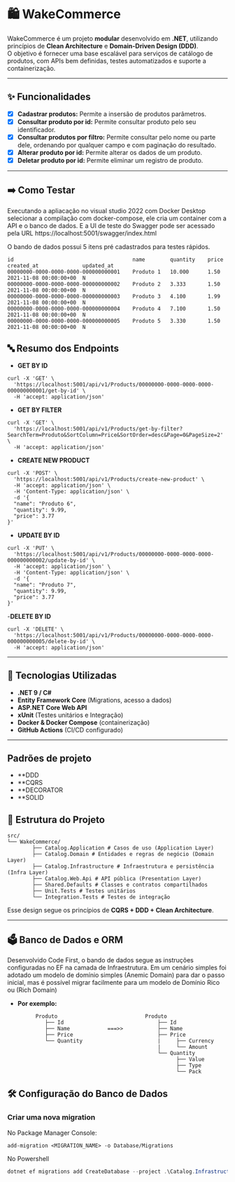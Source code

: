 # 🛍️ WakeCommerce

WakeCommerce é um projeto **modular** desenvolvido em **.NET**, utilizando princípios de **Clean Architecture** e **Domain-Driven Design (DDD)**.  
O objetivo é fornecer uma base escalável para serviços de catálogo de produtos, com APIs bem definidas, testes automatizados e suporte a containerização.

---

## ✨ Funcionalidades

- [x] **Cadastrar produtos:** Permite a insersão de produtos parâmetros.
- [x] **Consultar produto por id:** Permite consultar produto pelo seu identificador.
- [X] **Consultar produtos por filtro:** Permite consultar pelo nome ou parte dele, ordenando por qualquer campo e com paginação do resultado.
- [X] **Alterar produto por id:** Permite alterar os dados de um produto.
- [X] **Deletar produto por id:** Permite eliminar um registro de produto.

---

## ➡️ Como Testar
Executando a apliacação no visual studio 2022 com Docker Desktop selecionar a compilação com docker-compose, ele cria um container com a API e o banco de dados.
E a UI de teste do Swagger pode ser acessado pela URL https://localhost:5001/swagger/index.html

O bando de dados possui 5 itens pré cadastrados para testes rápidos.
```  
id										name	   	quantity	price	created_at				updated_at
00000000-0000-0000-0000-000000000001	Produto 1	10.000		1.50	2021-11-08 00:00:00+00	N
00000000-0000-0000-0000-000000000002	Produto 2	3.333		1.50	2021-11-08 00:00:00+00	N
00000000-0000-0000-0000-000000000003	Produto 3	4.100		1.99	2021-11-08 00:00:00+00	N
00000000-0000-0000-0000-000000000004	Produto 4	7.100		1.50	2021-11-08 00:00:00+00	N
00000000-0000-0000-0000-000000000005	Produto 5	3.330		1.50	2021-11-08 00:00:00+00	N
```
## 🔤 Resumo dos Endpoints
- **GET BY ID**
```
curl -X 'GET' \
  'https://localhost:5001/api/v1/Products/00000000-0000-0000-0000-000000000001/get-by-id' \
  -H 'accept: application/json'
```
- **GET BY FILTER**
```
curl -X 'GET' \
  'https://localhost:5001/api/v1/Products/get-by-filter?SearchTerm=Produto&SortColumn=Price&SortOrder=desc&Page=0&PageSize=2' \
  -H 'accept: application/json'
```
- **CREATE NEW PRODUCT**
```
curl -X 'POST' \
  'https://localhost:5001/api/v1/Products/create-new-product' \
  -H 'accept: application/json' \
  -H 'Content-Type: application/json' \
  -d '{
  "name": "Produto 6",
  "quantity": 9.99,
  "price": 3.77
}'
```
- **UPDATE BY ID**
```
curl -X 'PUT' \
  'https://localhost:5001/api/v1/Products/00000000-0000-0000-0000-000000000002/update-by-id' \
  -H 'accept: application/json' \
  -H 'Content-Type: application/json' \
  -d '{
  "name": "Produto 7",
  "quantity": 9.99,
  "price": 3.77
}'
```
-**DELETE BY ID**
```
curl -X 'DELETE' \
  'https://localhost:5001/api/v1/Products/00000000-0000-0000-0000-000000000005/delete-by-id' \
  -H 'accept: application/json'
```
---

## 🚀 Tecnologias Utilizadas
- **.NET 9 / C#**
- **Entity Framework Core** (Migrations, acesso a dados)
- **ASP.NET Core Web API**
- **xUnit** (Testes unitários e Integração)
- **Docker & Docker Compose** (containerização)
- **GitHub Actions** (CI/CD configurado)
---

## Padrões de projeto
- **DDD
- **CQRS
- **DECORATOR
- **SOLID

## 📂 Estrutura do Projeto
```
src/
└── WakeCommerce/
		├── Catalog.Application # Casos de uso (Application Layer)
		├── Catalog.Domain # Entidades e regras de negócio (Domain Layer)
		├── Catalog.Infrastructure # Infraestrutura e persistência (Infra Layer)
		├── Catalog.Web.Api # API pública (Presentation Layer)
		├── Shared.Defaults # Classes e contratos compartilhados
		├── Unit.Tests # Testes unitários
		└── Integration.Tests # Testes de integração
```  
Esse design segue os princípios de **CQRS + DDD + Clean Architecture**.

---
## 🗳️ Banco de Dados e ORM
Desenvolvido Code First, o bando de dados segue as instruções configuradas no EF na camada de Infraestrutura.
Em um cenário simples foi adotado um modelo de domínio simples (Anemic Domain) para dar o passo inicial, mas é possível migrar facilmente para um modelo de Domínio Rico ou (Rich Domain)
- **Por exemplo:**
```
		 Produto							Produto
 			├── Id								├── Id
			├── Name			===>>			├── Name
   			├── Price							├── Price
	  		└── Quantity						|	  ├── Currency
	 											|	  └── Amount
			 									└── Quantity
			 										  ├── Value
													  ├── Type
													  └── Pack
```
## 🛠️ Configuração do Banco de Dados

### Criar uma nova migration
No Package Manager Console:
```Package Manager CLI
add-migration <MIGRATION_NAME> -o Database/Migrations
```
No Powershell
```powershell
dotnet ef migrations add CreateDatabase --project .\Catalog.Infrastructure\ --startup-project .\Catalog.Web.Api\ -o Database/Migrations
```
